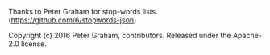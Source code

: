 Thanks to Peter Graham for stop-words lists (https://github.com/6/stopwords-json)

Copyright (c) 2016 Peter Graham, contributors. Released under the Apache-2.0 license.